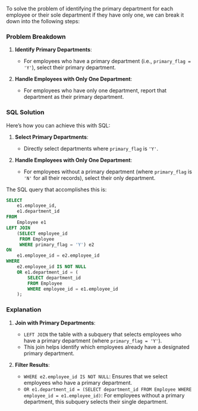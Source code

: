 To solve the problem of identifying the primary department for each employee or their sole department if they have only one, we can break it down into the following steps:

### Problem Breakdown

1. **Identify Primary Departments**:
   - For employees who have a primary department (i.e., `primary_flag = 'Y'`), select their primary department.

2. **Handle Employees with Only One Department**:
   - For employees who have only one department, report that department as their primary department. 

### SQL Solution

Here’s how you can achieve this with SQL:

1. **Select Primary Departments**:
   - Directly select departments where `primary_flag` is `'Y'`.

2. **Handle Employees with Only One Department**:
   - For employees without a primary department (where `primary_flag` is `'N'` for all their records), select their only department.

The SQL query that accomplishes this is:

```sql
SELECT
    e1.employee_id,
    e1.department_id
FROM
    Employee e1
LEFT JOIN
    (SELECT employee_id
     FROM Employee
     WHERE primary_flag = 'Y') e2
ON
    e1.employee_id = e2.employee_id
WHERE
    e2.employee_id IS NOT NULL
    OR e1.department_id = (
        SELECT department_id
        FROM Employee
        WHERE employee_id = e1.employee_id
    );
```

### Explanation

1. **Join with Primary Departments**:
   - `LEFT JOIN` the table with a subquery that selects employees who have a primary department (where `primary_flag = 'Y'`).
   - This join helps identify which employees already have a designated primary department.

2. **Filter Results**:
   - `WHERE e2.employee_id IS NOT NULL`: Ensures that we select employees who have a primary department.
   - `OR e1.department_id = (SELECT department_id FROM Employee WHERE employee_id = e1.employee_id)`: For employees without a primary department, this subquery selects their single department.
